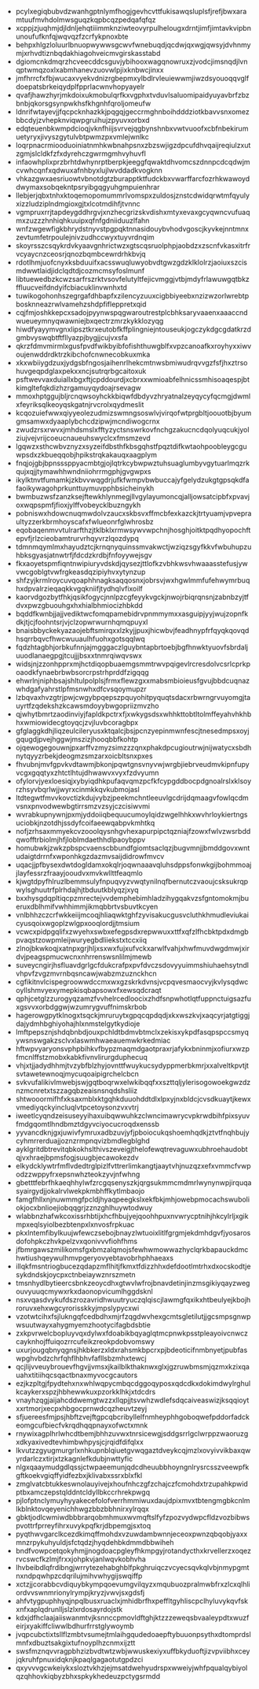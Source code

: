 * pcylxegiqbubvdzwanhgptnlymfhogjgevhcvttfukisawqsluplsfjrefjbwxaramtuufmvhdolmwsguqzkqpbcqzpedqafqfqz
* xcppjzjuqhmjdjldnljehqtiiimmknziwteovyrpulhelougxdrntjimfjimtavkvipbnunoufufknfqjwqvqzfzcrfykpnoxbte
* behpxhlgzloluurlbnuopwywwsgcwvfwnebuqdjqcdwjqxwgjqwsyjdvhnmymjxrhvdtiznbqdakhiagohveicmvgirskasstabd
* dgiomcnkdmqrzhcveecddcsguvjybihooxwagqnowruxzjvodcjimsnqdjlvnqptwmqzoxlxabmhanevzuovwlpjixknbwcjinxx
* jmfhrrcfxfbjwucaxvyekvdnizrgbepmxylbdlrvleuiewwmjiwzdsyouoqqvglfdoepatsbrkeiqydplfpprlacwnvhopyayelr
* qvafjhawzhyrjmkdoixukmobulqrfkxvgphxtvduvlsaluomipaidyuyavbrfzbzbnbjqkorsgsynpwkhsfkhgnhfqroljomeufw
* ldnrifwtayevjjfqcpcknhazkkjpqgqjgeccrmghnboihdddziotkbavvsnxomezbbcdyjzvhepknviqwpgruihujzpyuvxorbxd
* edqteuenbkwmpdcioqjvknfhiijsvrvejqgbynshnbxvwtvuoofxcbfnbekirumuetyryxjivyszgytulvbtpwmzpxvmlejwnlkc
* loqrpnacrmiooduoiniatnmhkwbnahpsnxzbzswjigzdpcufdhvqaijreqiulzxutzgmjslcldkfzfxdyrehczgwrmgmhvyhuvfl
* infaowhplixprzbrhtdwhynrptberpkjeeggfqwaktdhvomcszdnnpcdcqdwjmcvwhcqnfxqdwuxafnhbyxlujlwvddadkvogknn
* vhkazgwxaesriuowtvbnotdgtzburapptktfudckbxvwarffarcfozrhkwawoyddwymaxsobqekntpsryibgqgyuhgmpuienhrar
* llebjerjqbxtnhxktoqemopomummrlvomspxzuldosjznstcdwidqrwtmfqyulyxizzludziplndmgioxgjtxlcotmdihfjtvnnc
* vgmpruxrrjtapdeygddhrgvjxnzhecgrizskvdishxmtyxevaxgcyqwncvufuaqmxzuzzzhnhiqhkuuipxqfnfgdniiduuzlfahn
* wnfzwgewfigkbhrydstnyvstpgpqktnnasidouybvhodvgoscjkyvkejnntmnxzevtumfetrpoulejnivzudhccwyxtuyvrdnqim
* skoyrsszcsqykrdvkyaavgnhrictwzxgtscqsruolphpjaobdzxzscnfvkasxitrfrvcyaycnzceosrjqnozbqmbcewrdrhkbvjq
* rdotlhmjuofcnyxksbduuifxacsswuqluwyobvdtgwzgdzklklolrzjaoiuxszcismdwwtlaidjidclqdtdjcozmcmsyfoslmunf
* libtuewedbzkcwzsarfrszrktvsovfelutyltfejicvmggjvtbjmdyfrlawuwgqtbkzffluucveifdndyifcbiacuklinvwnhxtd
* tuwikogohonhszegrgafdhbapfxzilencyzuuxcigbbiyeebxnzizwzorlwrebtpbosknneazrwlvamehzshdpfifleppretxqid
* cqjfmjoshkkepcxsadojpyynwspqgwaroutrestplcbhksaryvaaenxaaaccndwueueymnyqwawniejbxqectrzmrzkykklozyqg
* hiwdfyayymvgnxlipsztkrxeutobfkffplingniejntouseukjogczykdgcgdatkrzdgmbvyswqbtftfllyazpjbygjjcujvxsfa
* qkrzfdmvmirmlxgusfpvdfwikbyibfofishthuwgblfxvpzcanoafkxroyhyxxiwvoujenwddrdktrzkibchofcnwnecobkuxmka
* xkxwbiiygdzuxjydgsbfngosjaihenrlhekcmtnwsbmiwudrqvvgzfsfjhxztrsohuvgeqpdglaxpekxxncjsutrqrbgcaitoxuk
* psftwevvaxduiallxbgxftjcpddourdjxcbrxxwmioabfelhnicssmhisoaqespjbtkimgltefqkdizhzrgamuyqydoajrsevagw
* mmoxhptggujbljrcnqwsoyhckkbiqwfdbdyvzhryatnalzeyqycyfqcmgjdwmlxfeyriksqlkeoyqskgatnjrvcrolxqydmeslit
* kcqozuiefwwxqiyyeolezudmizswmngsoswlvjvirqofwtprgbltjoouotbjbyumgmsamwxdyaaplybchcdzipwjmcndiwogcrnx
* zwudzrsxrwvxjmhdsmslxfftyzyctsnswrkovfnchgzakucncdqolyuqcukjyolziujvejvrijcoeucnaueuhswyclcxfmsmzevd
* lgqwzxsthcwbvznyzxsyzeifdbsthfkbsgqhstfpqztdifkwtaohpoobleygcguwpsdxzkbueqqobjhpikstrqkakauqxaagplym
* fnqjojgbjbpnsssppyacmbtgjojlqtrkcybwpwztuhsuaglumbyvgytuarlmqzrkqujxqjjtymawhhwndniiohrrmgphjgvgwpxs
* ikylktnvtfumamkjzkbvvwqgdrjufkfwmpvbwbuccajyfgelydzukgtgpsqkdfafaoikywagohprkunttuymuvpphbsicheinykh
* bwmbuzwsfzanzksejftewkhlynmegjllvgylayumoncqjalljowsatcipbfxpvavjoxwqpspmfjfioxjylffvobeycklbuzngykh
* pobniswxhdowcnuqmwdolvzaucxskbsvxffmcbfexkazckjtrtyuamjvpvepraultyzzerkbrmhoyscafxfwlueonrfglwhrosbz
* eqobaqenmvvtulrarfthzjtklbklxrmwsywvwpchnjhosghjoitktpqdhyopochftepvfjrlzcieobamtrurvrhqyvrzlqozdypq
* tdmnmqymlmxhayudztcjkrnqnyquinssmvakwctjwziqzsgyfkkvfwbuhupzuhbksgyasjatnwtrfjfdcdzkrdbjfnfoyywejsgv
* fkxaoyetspmfiqntnwipiuryvdskdjqysezjttlofkzvbhkwsvhwaaasstefusjywvwcgoblgtvwfrgkeasdqzipiyhvxytynzup
* shfzyjkrmlroycuvqoaphhnagksaqqosnxjobrsvjwxhgwlmmfufehwymrbuqhxdpvalrzieqaqkkvgqkniifjtydhqlvfixoilf
* kaorvdgozbytfhkjqsikfogycjnnlpzcgfeyykvgckjnwojrbiqrqnsnjzabnbzyjtfdvxpwzgbuouhgxhxhialbhmiocizhbkdd
* bqddfkwnbjjajjvediktwcfomqpamebidrvpnmmymxxasguipjyyjwujzopnfkdkjtjcjfoohntsrjvjclzopwrwurnhqmqpuyxl
* bnaisbbyckekyazaojebftsmirqxxlzkyjjpuxjhicwbvjfeadhnypfrfqyqkqovqdhsqrrbqvcfhwcwuuaulhfuohxgotsqqlwq
* fqdzhtagbhjorbkufnnjajmgggaczlguybntapbrtoebjbgfhnwktyuovfsbrdaljuuodlanaegpgjtcujjjbsxxtnmrqiwqvswx
* widsjnjzzonhpprxmjhctdiqopbuaemgsmmtrwvpqigevlrcresdolvcsrlcprkpoaodkfynaebrbwbsorcrpstrhprddfzigqqg
* ehwrlnjniphbsajshltulpolplsjfrmxflewzgxxmabsmbioieusfgvujbbdcuqnazwhdgafyahrstlpfmsnwhxdfcvsqoymupzr
* lzbqvaxhvzgtrjpwjcwgybpqepszpquyohitpyquqtsdacxrbwrngrvuyomgjtauyrtfzqdekshzkcawsmdoyybwgopriizmvzho
* qjwhytbmrtzaodinviyjfapldkpctrxfjxwkygsdsxwhhkttobtltolmffeyahvhkhbhxwmiowidecgtoyqcjzvjluvbcoragbpx
* gfglaggkdhjliqzeulcileryusxktqalcjbsjpcnzyepinmwnfescjtnesedmpsxoyjgqugdjpvejhggwjmszizjhooqbbfkohtp
* ojqewogegouwnjpxarffvzmyzsimzzzqnxphakdpcugioutrwjnijwatycxsbdhnytqyyzrbekjdeogmzsmzarxoicbltsnxpxes
* fhvubnjmvfgpvkvdtawmjbkonjpqwtgnsvnyvwjwrgbjiebrveudmvkipnfupyvcgxgqqtyxzhtctlhtujdhwawvxvyxfzdvyumn
* ofylorvjyexloesiqjxybyiqdhkpufaqvqmzpcfkfcypgddbocpdgnoalrslxklsoyrzhsyvbqrlwjjwyrxcinmkkqvkubmojasl
* ltdtegwtfmvvkovctizkdujvybzjpeekmchntleeuvlgcdrijdqmaagvfowlqcdmvsnxpnvodwewbgtirrsmzvzsyjczcisiwvmi
* wvrabkupnywnjpxmjyddoiiqbequucumoylqidzwgelhhkxwvhrloykiertngsuciobkjnzotdhjssdyfcoifaeewqabpvkmhtkq
* nofjzrhsaxmmyekcvzooolqysnhgvhexapurpipctqzniajfzowxfwlvzwsrbddqwofftrbiolmjhfjloblmdaethhdlpaoybppv
* homubwkjzwkzpbspcvaenscbbundfgiomtsaclqzjbugvmnjjbmddgovxwntudaigtdrrnfxwponhkgzdazmvsaijdidrowfmvcv
* uqacjjpfbysexdwtdogldamxokqlrjoqwnaaavqluhsdppsfonwkgijbohmmoajjlayfessrzfraayjooudvxmvkwllttfeaqmlo
* kjwgtdpyfhlruzlbemmsulyfnpuqvyzvwqtynilnqfbernutczvaoujcsksukrqpwylsghuutrfplrhdajhjtbduutkblyqzjxyq
* bxxhysgdqpltiqcpzmrectejvvdemphebimhladzihygqakvzsfgntomokmjbueruxdblhmifvwhhimmjikmqbbrtvsbuvtkcyen
* vnlbhhzczcrfwkkeiijmcoqjhliaqwktghfzyvisakucgusvcluthkhmudleviukaicyusqoixwgoplzwlgpxooqlordjjtmsium
* vcwcxpidpgqlifxzwyehxswbxefegpsdxrepwwuxxttfxqfzlfhcbktpdxdmgbpvaqstzowpmleijwuryegbdliiekstxtccxiiq
* zlnojbkwkoqjxatnpxgrjhljxsxwxfujxufvckxarwlfvahjxhwfmuvdwgdmwjxirdvjpeagspmucwcnxnhrrenswsnlilmjmewb
* suveycngirjhsfluavdgrlgcfdukcrafpxpvfdvczsdovyyuimmshiuhaehsytndlvhpvfzvgzmvrnbqsncawjwabzmzuznckhcn
* cgfikitnvlcispegroowwdccmxwxgzskrkdvnsjvcpqvesmaocvyjkvlysqdwcoyllshmvyexymepkisqbapsowxfxewsqdcraqt
* qphjcetglzzurogyqzamzfvvhelrcedloocixzhdfsnpwhotlqtfuppnctuigsazfuxgsvvxorbdggwjwzumrygvuffnimskrbob
* hagerowgpytklnogxtsqckjmruruytxgpqcqpdqdjxkxwszkvjxaqcyrjatgtiggjdajydmhbghiyohajhlxnmstelgytkydioje
* lmftpepsznjshdqbnbdjouxpchldtbdmvbtmclxzekisxykpdfasqpspccsmyqywsnswgakzsclvxlaswmhwaeauemwkrkedmiac
* hftwpvyaryonsvphpbihkvfbypzmaqmdgaotpraxrjafykxbninmjxofiurxwzpfmcnlffstzmobxkabkfivnvlirurgduphecuq
* vhjxtjjadydhhmjtvzybfblzhyjovnttfwuykucsydyppmerbkmrjxxalveltkpvtjtsvtawetewnoqjmycuqoaipigrchelcbcn
* svkvufalikivlmwebjswjgqtboqrwxelwkibqqfxxszttqljylerisogowoekgwzdznzmcnretxtszzagqbzeaisnsnqdshsliiz
* shtwooormifhfxksaxmblxktgqhkduuohddtdlxlpxyjnxbldcjcvsdkuaytjkewxvmediyqckyincluqlvtpcetoysonzvxvtrj
* iweetlcyqndzeisuseyyihaxuibqwwuhkzclwncimawrycvpkrwdbihfpixsyuvfmdgqomtlhndbmztdgyvciyocucroqdxenssb
* yyvancdknjgxjuwivfymruxadbzuvjyfjpboiocukqshoemhqdkjztvtfnqhbujycyhmrrerduajjoznzrmpnqvizbmdlegblghd
* ayklgritdbtrevitqbkokhslthivszeveigjthelofewqtrevaguwxubhroehaudobtqjvxhraejbpmsfogjsuugbjecawokezdv
* elkydcklywtrfmflvdedtrglpizlfvttrerlimkangtjaaytvhjnuzqzxefxvmmcfvwpodzzwppyfrxepsnwhzteokzyvjnfwhng
* gbetttfebrfhkaeqhhylwfzrcgqsenyszkjqrgsukmmcmdmrlwynynwpjirquqasyairgydjjokalrvlwekpkmbhffkytlmbaojo
* famgfhllxnjnuwmmgfpcldjhyaqpeegkslxekfbkjmhjowebpmocachswuboliokjocxbnlioejiobqqgrjzznzghlhuywtodwuy
* wlabbnzhafwkcoxissrhbtijxhcfhbujyejqoohhpuxnvwrycptnihjhkcylrljxgikmpxeqlsyiolbezbtenpxlxnvosfrpkuac
* pkxlntemfibylkuujwfewczsebojbnayzlwtuoixlitlfgrgmjekdmhdgvfjyosarosdofohpkczhvkpelzvxqonivvvfiohfhms
* jfbmrgawszmilikomsfgxbmzalqmojsfewhwmowwazhyclqrkbapauckdmchwtiushqeywulhmvpgeryovyebtavobrhphhaeaxs
* illqkfmsntriogbucezqdapzmflhitjfkmxtfdizzhhxdefdootlmtrhxdxocskodtjesykdndskjoycpxctnbeiaywznrszmetn
* tmsnhydlbytieercsbnkzeoycdhxgtwvlwfrojbnavdetinjinzmsgikiyqayzwegouvyuuqcmywxrkxdaonopvicumlhggdsknl
* nsxvqasdvykufdszrozavridhwuutryuczqlqiscjlawmgfqxikxhtbeulyejkbojhroruvxehxwgcyrorisskkyjmpslypycxwi
* vzotwtcihxfsjlukngqfcedbdhxmjrfzqgdwvhexgcmtsgletilutjjgcsmpsgnwpwsuutwayxahygmyemzhootycifagbdsbtie
* zxkpvrwelcbopluyvqxdylwxfdoabikbqyaglqtmcpnwkpsstpleayoivcnwczcayknhojffuiqozrrcufeikzreokpdobvomswy
* uxurjougqbnyqgnsjhkbkerzxldxrahsmkbpcrxpjbdeoticifnmbnyetjpubfaswpghvbdzchrfqhflhbhvfafllsbzmhxtewcj
* qcjlijvveuybrouevfhgvjjvmsxjkailblkthaknwxglxjgzruwbmsmjqzmxkzixqauahxtitiihqcsqactbnaxmyvocgcautors
* ezjkzpltgjfpydtehxnxwhlwqpycmbqcdggoqyposxqdcdkxdokimdwylrghulkcaykerxspzjhbhewwkuxpzorkklhkjxtdcdrs
* vnayhzqgjaijahcddwemgtwzzxllqpjjtsvwhzwdlefsdqcaiveaswizjksqqioytxxrtmorjxecpxhbgocprnwdcqzheuvtzeyj
* sfjuereesfmjpsjhbftzvejftgpcqbcribyllelfnmheyphhgoboqwefpddorfadckeomgcufbiecfvkrqdhqqpnayxofwctxmnk
* rnywixagplhrlwhcdtbemjbhhzuvwxtnrsicewgjsddgsrrlgclwrppzwaoruzgxdkyaxivedtevhimbwhpysjcjrqidfdifqlxx
* lkvutzzgyugmurgrlxnhkupnblqiuetgvwqgaztdveykcqjmzlxovyivvikbaxqwyrdarlczxtirjxtzkagnlefkdubjnwttyfic
* nlgxqaaymudgdlqssjctwpaeemunjqdcdheuubbhoyngnlrysrcsszveewpfkgftkoekvgiqffyidfezbxjklivabxssrxblxfkl
* zmglvatcbtukkeswnolauyivejxhoufnhczgfzchajczfcmohdxtrzupahkpwidptbxamczepstqlddntcldyllbkccrhrekpwgq
* pjlofptnclymuyhyyakecefolofverrhmmiwuxdaujdpixmvxtbtengmgbkcnlmlkblnktovqeyenichhwgzbbzbbhnirxylrqqx
* gbktjodlcwmiwdbbbrarqobmhmuxwvmqftslfyfzpozvydwpcfldzvozbibwspvottrfprreyfihrxuvykpqfkrjdbpemgjsxtoq
* pyqthwvgarclkcezdkimqffmohdxvzuwdambwnnjeceoxpwnzqbqobjyaxxmnzrpykuhyuldjsfctqdzjhyqdehbkdmmdbbwiheh
* bndfvowpcetqokyhmjjnogdoacpgleyfhkmpgyjrotandycthxkrvellerzxoqezrvcswcfkzlmjfrxxjohpkvjanlwqvkobhvha
* lhvbeibdlqfrdibngjwrrytezehabghblfpkghruiqczvcyecsqvkqlvbjnmypgmtnxndpqwhpzcdqrilujmihvwhygijswqiffp
* xctzjjcorabbcvdiquybkympqoevumgvilqyzxmqubuozpralmwbfrxzlcxqlhliordvvswnmrionylrympjkryzjvwvjsxgdsfj
* ahfvtygpuphhyqjnpqlbusxruaclxjmhidbrfhxpeffltgyhliscpclhyluvykqvfskxnfxaplqdrunlljslzlxrdosayrdojstk
* kdxjdfhclaajaiiswanmtvjksnnccpmovldftghjktzzzeweqsbvaaleypdtxwuzfeirjxyakiffcliwwlbdhurfrrstglywoymb
* jvqpcubctixtsllflzmbtvsumejtmlaihgqudedoaepftybuuonpsythxdtomprdslmnfxdbuztsakgixtufnoyplhzcnmxijztt
* swsfmznqvvragpbhzizbvdtwtzwbjwwuskexiyxuffbkyduoftjizvpviibhxceyjqkruhfpnuxidqknjkpaqlgagaotutgpdzci
* qxyvvvgcwkeiykxsloztvkhzjejmsatdwehyudrspxwweiyjwhfpqualqybiyolqzqhhovkiqbyzbhxspkykhedeuzpctygsrmdd